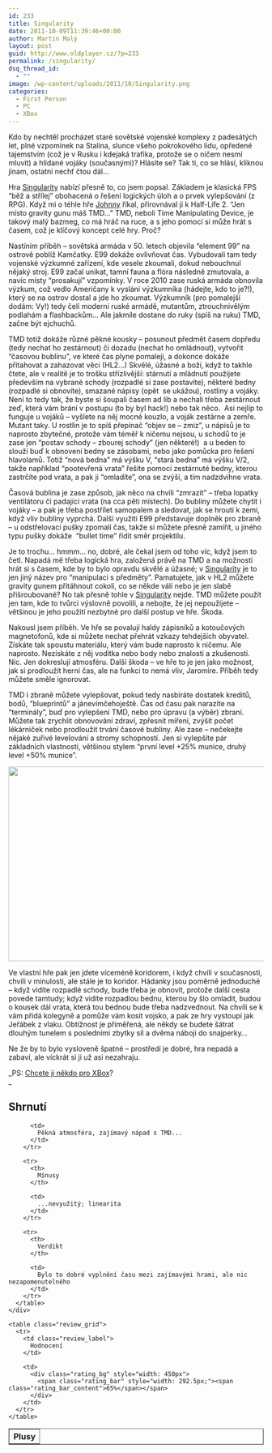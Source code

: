 ```yaml
---
id: 233
title: Singularity
date: 2011-10-09T11:39:46+00:00
author: Martin Malý
layout: post
guid: http://www.oldplayer.cz/?p=233
permalink: /singularity/
dsq_thread_id:
  - ""
image: /wp-content/uploads/2011/10/Singularity.png
categories:
  - First Person
  - PC
  - XBox
---
```

Kdo by nechtěl procházet staré sovětské vojenské komplexy z padesátých let, plné vzpomínek na Stalina, slunce všeho pokrokového lidu, opředené tajemstvím (což je v Rusku i kdejaká trafika, protože se o ničem nesmí mluvit) a hlídané vojáky (současnými)? Hlásíte se? Tak ti, co se hlásí, kliknou jinam, ostatní nechť čtou dál&#8230;

Hra [Singularity](http://www.oldplayer.cz/singularity-xzone) nabízí přesně to, co jsem popsal. Základem je klasická FPS &#8220;běž a střílej&#8221; obohacená o řešení logických úloh a o prvek vylepšování (z RPG). Když mi o téhle hře [Johnny](http://www.machinegun.cz/) říkal, přirovnával ji k Half-Life 2. &#8220;Jen místo gravity gunu máš TMD&#8230;&#8221; TMD, neboli Time Manipulating Device, je takový malý bazmeg, co má hráč na ruce, a s jeho pomocí si může hrát s časem, což je klíčový koncept celé hry. Proč?

Nastíním příběh &#8211; sovětská armáda v 50. letech objevila &#8220;element 99&#8221; na ostrově poblíž Kamčatky. E99 dokáže ovlivňovat čas. Vybudovali tam tedy vojenské výzkumné zařízení, kde vesele zkoumali, dokud nebouchnul nějaký stroj. E99 začal unikat, tamní fauna a flóra následně zmutovala, a navíc místy &#8220;prosakují&#8221; vzpomínky. V roce 2010 zase ruská armáda obnovila výzkum, což vedlo Američany k vyslání výzkumníka (hádejte, kdo to je?!), který se na ostrov dostal a jde ho zkoumat. Výzkumník (pro pomalejší dodám: Vy!) tedy čelí moderní ruské armádě, mutantům, ztrouchnivělým podlahám a flashbackům&#8230; Ale jakmile dostane do ruky (spíš na ruku) TMD, začne být ejchuchů.

<div class="alignright">
</div>

TMD totiž dokáže různé pěkné kousky &#8211; posunout předmět časem dopředu (tedy nechat ho zestárnout) či dozadu (nechat ho omládnout), vytvořit &#8220;časovou bublinu&#8221;, ve které čas plyne pomaleji, a dokonce dokáže přitahovat a zahazovat věci (HL2&#8230;) Skvělé, úžasné a boží, když to takhle čtete, ale v realitě je to trošku střízlivější: stárnutí a mládnutí použijete především na vybrané schody (rozpadlé si zase postavíte), některé bedny (rozpadlé si obnovíte), smazané nápisy (opět  se ukážou), rostliny a vojáky. Není to tedy tak, že byste si šoupali časem ad lib a nechali třeba zestárnout zeď, která vám brání v postupu (to by byl hack!) nebo tak něco.  Asi nejlíp to funguje u vojáků &#8211; vyšlete na něj mocné kouzlo, a voják zestárne a zemře. Mutant taky. U rostlin je to spíš přepínač &#8220;objev se &#8211; zmiz&#8221;, u nápisů je to naprosto zbytečné, protože vám téměř k ničemu nejsou, u schodů to je zase jen &#8220;postav schody &#8211; zbourej schody&#8221; (jen některé!)  a u beden to slouží buď k obnovení bedny se zásobami, nebo jako pomůcka pro řešení hlavolamů. Totiž &#8220;nová bedna&#8221; má výšku V, &#8220;stará bedna&#8221; má výšku V/2, takže například &#8220;pootevřená vrata&#8221; řešíte pomocí zestárnuté bedny, kterou zastrčíte pod vrata, a pak ji &#8220;omladíte&#8221;, ona se zvýší, a tím nadzdvihne vrata.

Časová bublina je zase způsob, jak něco na chvíli &#8220;zmrazit&#8221; &#8211; třeba lopatky ventilátoru či padající vrata (na cca pěti místech). Do bubliny můžete chytit i vojáky &#8211; a pak je třeba postřílet samopalem a sledovat, jak se hroutí k zemi, když vliv bubliny vyprchá. Další využití E99 představuje doplněk pro zbraně &#8211; u odstřelovací pušky zpomalí čas, takže si můžete přesně zamířit, u jiného typu pušky dokáže  &#8220;bullet time&#8221; řídit směr projektilu.

Je to trochu&#8230; hmmm&#8230; no, dobré, ale čekal jsem od toho víc, když jsem to četl. Napadá mě třeba logická hra, založená právě na TMD a na možnosti hrát si s časem, kde by to bylo opravdu skvělé a úžasné; v [Singularity](http://www.oldplayer.cz/singularity-xzone) je to jen jiný název pro &#8220;manipulaci s předměty&#8221;. Pamatujete, jak v HL2 můžete gravity gunem přitáhnout cokoli, co se někde válí nebo je jen slabě přišroubované? No tak přesně tohle v [Singularity](http://www.oldplayer.cz/singularity-xzone) nejde. TMD můžete použít jen tam, kde to tvůrci výslovně povolili, a nebojte, že jej nepoužijete &#8211; většinou je jeho použití nezbytné pro další postup ve hře. Škoda.

Nakousl jsem příběh. Ve hře se povalují haldy zápisníků a kotoučových magnetofonů, kde si můžete nechat přehrát vzkazy tehdejších obyvatel. Získáte tak spoustu materiálu, který vám bude naprosto k ničemu. Ale naprosto. Nezískáte z něj vodítka nebo body nebo znalosti a zkušenosti. Nic. Jen dokreslují atmosféru. Další škoda &#8211; ve hře to je jen jako možnost, jak si prodloužit herní čas, ale na funkci to nemá vliv, Jaromíre. Příběh tedy můžete směle ignorovat.

TMD i zbraně můžete vylepšovat, pokud tedy nasbíráte dostatek kreditů, bodů, &#8220;blueprintů&#8221; a jánevímčehoještě. Čas od času pak narazíte na &#8220;terminály&#8221;, buď pro vylepšení TMD, nebo pro úpravu (a výběr) zbraní.  Můžete tak zrychlit obnovování zdraví, zpřesnit míření, zvýšit počet lékárniček nebo prodloužit trvání časové bubliny. Ale zase &#8211; nečekejte nějaké zuřivé levelování a stromy schopností. Jen si vylepšíte pár základních vlastností, většinou stylem &#8220;první level +25% munice, druhý level +50% munice&#8221;.

<p style="text-align: center">
  <a href="http://www.oldplayer.cz/wp-content/uploads/2011/10/singularSS.jpg"><img class="aligncenter size-large wp-image-239" title="singularSS" src="http://www.oldplayer.cz/wp-content/uploads/2013/05/singularSS-1024x640.jpg" alt="" width="614" height="384" /></a>
</p>

Ve vlastní hře pak jen jdete víceméně koridorem, i když chvíli v současnosti, chvíli v minulosti, ale stále je to koridor. Hádanky jsou poměrně jednoduché &#8211; když vidíte rozpadlé schody, bude třeba je obnovit, protože další cesta povede tamtudy; když vidíte rozpadlou bednu, kterou by šlo omladit, budou o kousek dál vrata, která tou bednou bude třeba nadzvednout. Na chvíli se k vám přidá kolegyně a pomůže vám kosit vojsko, a pak ze hry vystoupí jak Jeřábek z vlaku. Obtížnost je přiměřená, ale někdy se budete šátrat dlouhým tunelem s posledními zbytky sil a dvěma náboji do snajperky&#8230;

Ne že by to bylo vysloveně špatné &#8211; prostředí je dobré, hra nepadá a zabaví, ale víckrát si ji už asi nezahraju.

_PS: [Chcete ji někdo pro XBox](http://aukro.cz/show_item.php?item=1868832006)?  
_ 

<a name="review"></a>

<div class="review">
  <h2>
    Shrnutí
  </h2>
  
  <div class="mainbox">
    <div class="procons">
      <table border="1">
        <tr>
          <th>
            Plusy
          </th>
          
          <td>
            Pěkná atmosféra, zajímavý nápad s TMD...
          </td>
        </tr>
        
        <tr>
          <th>
            Mínusy
          </th>
          
          <td>
            ...nevyužitý; linearita
          </td>
        </tr>
        
        <tr>
          <th>
            Verdikt
          </th>
          
          <td>
            Bylo to dobré vyplnění času mezi zajímavými hrami, ale nic nezapomenutelného
          </td>
        </tr>
      </table>
    </div>
    
    <table class="review_grid">
      <tr>
        <td class="review_label">
          Hodnocení
        </td>
        
        <td>
          <div class="rating_bg" style="width: 450px">
            <span class="rating_bar" style="width: 292.5px;"><span class="rating_bar_content">65%</span></span>
          </div>
        </td>
      </tr>
    </table>
  </div>
</div>

<div id="google_plus_one">
  <g:plusone></g:plusone>
</div>

<div id="fb_send_like">
</div>